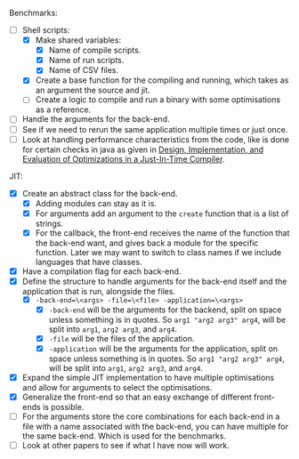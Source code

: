 Benchmarks:
- [ ] Shell scripts:
    - [x] Make shared variables:
        - [x] Name of compile scripts.
        - [x] Name of run scripts.
        - [x] Name of CSV files.
    - [x] Create a base function for the compiling and running, which takes as an argument the source and jit.
    - [ ] Create a logic to compile and run a binary with some optimisations as a reference.
- [ ] Handle the arguments for the back-end.
- [ ] See if we need to rerun the same application multiple times or just once.
- [ ] Look at handling performance characteristics from the code, like is done for certain checks in java as given in [Design, Implementation, and Evaluation of Optimizations in a Just-In-Time Compiler](https://dl.acm.org/doi/pdf/10.1145/304065.304111).

JIT:
- [x] Create an abstract class for the back-end.
  - [x] Adding modules can stay as it is.
  - [x] For arguments add an argument to the `create` function that is a list of strings.
  - [x] For the callback, the front-end receives the name of the function that the back-end want, and gives back a module
    for the specific function. Later we may want to switch to class names if we include languages that have classes.
- [x] Have a compilation flag for each back-end.
- [x] Define the structure to handle arguments for the back-end itself and the application that is run, alongside the  files.
    - [x] `-back-end=\<args> -file=\<file> -application=\<args>`
        - [x] `-back-end` will be the arguments for the backend, split on space unless something is in quotes.
          So `arg1 "arg2 arg3" arg4`, will be split into `arg1`, `arg2 arg3`, and `arg4`.
        - [x] `-file` will be the files of the application.
        - [x] `-application` will be the arguments for the application, split on space unless something is in quotes.
          So `arg1 "arg2 arg3" arg4`, will be split into `arg1`, `arg2 arg3`, and `arg4`.
- [x] Expand the simple JIT implementation to have multiple optimisations and allow for arguments to select the optimisations.
- [x] Generalize the front-end so that an easy exchange of different front-ends is possible.
- [ ] For the arguments store the core combinations for each back-end in a file with a name associated with the back-end,
  you can have multiple for the same back-end. Which is used for the benchmarks.
- [ ] Look at other papers to see if what I have now will work.